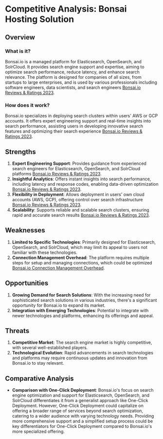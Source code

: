 # Competitive Analysis: Bonsai Hosting Solution

## Overview

### What is it?

Bonsai.io is a managed platform for Elasticsearch, OpenSearch, and SolrCloud. It provides search engine support and expertise, aiming to optimize search performance, reduce latency, and enhance search relevance. The platform is designed for companies of all sizes, from startups to large enterprises, and is used by various professionals including software engineers, data scientists, and search engineers [Bonsai.io Reviews & Ratings 2023](https://www.trustradius.com/products/bonsai-io/reviews).

### How does it work?

Bonsai.io specializes in deploying search clusters within users' AWS or GCP accounts. It offers expert engineering support and real-time insights into search performance, assisting users in developing innovative search features and optimizing their search experience [Bonsai.io Reviews & Ratings 2023](https://www.trustradius.com/products/bonsai-io/reviews).

## Strengths

1. **Expert Engineering Support**: Provides guidance from experienced search engineers for Elasticsearch, OpenSearch, and SolrCloud platforms [Bonsai.io Reviews & Ratings 2023](https://www.trustradius.com/products/bonsai-io/reviews).
2. **Insightful Analytics**: Offers instant insights into search performance, including latency and response codes, enabling data-driven optimization [Bonsai.io Reviews & Ratings 2023](https://www.trustradius.com/products/bonsai-io/reviews).
3. **Flexibility in Deployment**: Allows deployment in users' own cloud accounts (AWS, GCP), offering control over search infrastructure [Bonsai.io Reviews & Ratings 2023](https://www.trustradius.com/products/bonsai-io/reviews).
4. **Scalability**: Supports reliable and scalable search clusters, ensuring rapid and accurate search results [Bonsai.io Reviews & Ratings 2023](https://www.trustradius.com/products/bonsai-io/reviews).

## Weaknesses

1. **Limited to Specific Technologies**: Primarily designed for Elasticsearch, OpenSearch, and SolrCloud, which may limit its appeal to users not familiar with these technologies.
2. **Connection Management Overhead**: The platform requires multiple steps for setup and managing connections, which could be optimized [Bonsai.io Connection Management Overhead](https://help.bonsai.io/hc/en-us/articles/13929083435668-Improving-Throughput-and-Performance).

## Opportunities

1. **Growing Demand for Search Solutions**: With the increasing need for sophisticated search solutions in various industries, there's a significant opportunity for Bonsai.io to expand its market.
2. **Integration with Emerging Technologies**: Potential to integrate with newer technologies and platforms, enhancing its offerings and appeal.

## Threats

1. **Competitive Market**: The search engine market is highly competitive, with several well-established players.
2. **Technological Evolution**: Rapid advancements in search technologies and platforms may require continuous updates and innovation from Bonsai.io to stay relevant.

## Comparative Analysis

- **Comparison with One-Click Deployment**: Bonsai.io's focus on search engine optimization and support for Elasticsearch, OpenSearch, and SolrCloud differentiates it from a generalist approach like One-Click Deployment. However, One-Click Deployment could capitalize on offering a broader range of services beyond search optimization, catering to a wider audience with varying technology needs. Providing more comprehensive support and a simplified setup process could be key differentiators for One-Click Deployment compared to Bonsai.io's more specialized offering.
